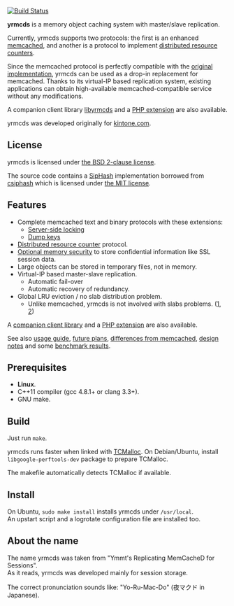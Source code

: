 [![Build Status](https://travis-ci.org/cybozu/yrmcds.png)](https://travis-ci.org/cybozu/yrmcds)

**yrmcds** is a memory object caching system with master/slave replication.

Currently, yrmcds supports two protocols: the first is an enhanced
[memcached][], and another is a protocol to implement
[distributed resource counters](docs/counter.md).

Since the memcached protocol is perfectly compatible with the
[original implementation][memcached], yrmcds can be used as a drop-in
replacement for memcached.  Thanks to its virtual-IP based replication
system, existing applications can obtain high-available
memcached-compatible service without any modifications.

A companion client library [libyrmcds][] and a [PHP extension][php-yrmcds]
are also available.

yrmcds was developed originally for [kintone.com][kintone].

License
-------

yrmcds is licensed under [the BSD 2-clause license][bsd2].

The source code contains a [SipHash][] implementation borrowed from
[csiphash][] which is licensed under [the MIT license][mit].

Features
--------

* Complete memcached text and binary protocols with these extensions:
    * [Server-side locking](docs/locking.md)
    * [Dump keys](docs/keys.md)
* [Distributed resource counter](docs/counter.md) protocol.
* [Optional memory security](docs/usage.md#secure_erase) to store
  confidential information like SSL session data.
* Large objects can be stored in temporary files, not in memory.
* Virtual-IP based master-slave replication.
    * Automatic fail-over
    * Automatic recovery of redundancy.
* Global LRU eviction / no slab distribution problem.
    * Unlike memcached, yrmcds is not involved with slabs problems.
      ([1][slab1], [2][slab2])

A [companion client library][libyrmcds] and a [PHP extension][php-yrmcds]
are also available.

See also [usage guide](docs/usage.md), [future plans](docs/future.md),
[differences from memcached](docs/diffs.md), [design notes](docs/design.md)
and some [benchmark results](docs/bench.md).

Prerequisites
-------------

* **Linux**.
* C++11 compiler (gcc 4.8.1+ or clang 3.3+).
* GNU make.

Build
-----

Just run `make`.

yrmcds runs faster when linked with [TCMalloc](tcmalloc).
On Debian/Ubuntu, install `libgoogle-perftools-dev` package to prepare TCMalloc.

The makefile automatically detects TCMalloc if available.

Install
-------

On Ubuntu, `sudo make install` installs yrmcds under `/usr/local`.  
An upstart script and a logrotate configuration file are installed too.

About the name
--------------

The name yrmcds was taken from "Ymmt's Replicating MemCacheD for Sessions".  
As it reads, yrmcds was developed mainly for session storage.

The correct pronunciation sounds like: "Yo-Ru-Mac-Do" (夜マクド in Japanese).


[memcached]: http://memcached.org/
[bsd2]: http://opensource.org/licenses/BSD-2-Clause
[SipHash]: https://131002.net/siphash/
[csiphash]: https://github.com/majek/csiphash
[mit]: http://opensource.org/licenses/MIT
[libyrmcds]: http://cybozu.github.io/libyrmcds/
[php-yrmcds]: http://cybozu.github.io/php-yrmcds/
[slab1]: http://nosql.mypopescu.com/post/13506116892/memcached-internals-memory-allocation-eviction
[slab2]: https://groups.google.com/forum/#!topic/memcached/DuJNy5gbQ0o
[kintone]: https://www.kintone.com/
[tcmalloc]: http://goog-perftools.sourceforge.net/doc/tcmalloc.html
